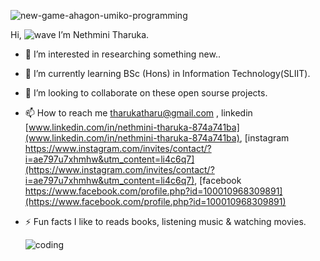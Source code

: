  
   ![new-game-ahagon-umiko-programming](https://user-images.githubusercontent.com/79852934/177247488-97c12e9e-6555-459c-bf09-ba68a33a84de.gif)

   Hi,       ![wave](https://user-images.githubusercontent.com/79852934/177246997-68233126-9933-4310-bafd-e8fbf81ca045.gif)
                               I’m Nethmini Tharuka.
				

            
- 👀 I’m interested in researching something new..
- 🌱 I’m currently learning BSc (Hons) in Information Technology(SLIIT).
- 💞️ I’m looking to collaborate on these open sourse projects.
- 📫 How to reach me tharukatharu@gmail.com , linkedin [www.linkedin.com/in/nethmini-tharuka-874a741ba](www.linkedin.com/in/nethmini-tharuka-874a741ba), [instagram https://www.instagram.com/invites/contact/?i=ae797u7xhmhw&utm_content=li4c6q7](https://www.instagram.com/invites/contact/?i=ae797u7xhmhw&utm_content=li4c6q7), [facebook https://www.facebook.com/profile.php?id=100010968309891](https://www.facebook.com/profile.php?id=100010968309891)
- ⚡ Fun facts I like to reads books, listening music & watching movies.

     ![coding](https://user-images.githubusercontent.com/79852934/177248887-b3457bbd-87f0-478a-ae6e-2c9428940524.gif)



<!---
nethu99/nethu99 is a ✨ special ✨ repository because its `README.md` (this file) appears on your GitHub profile.
You can click the Preview link to take a look at your changes.
--->
